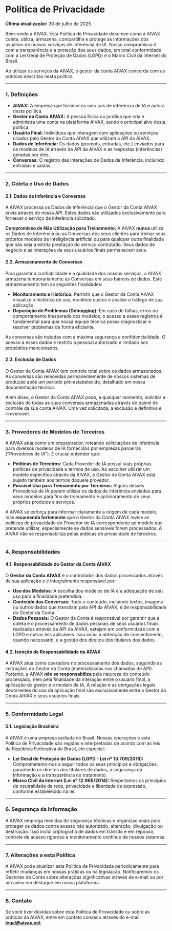 # Política de Privacidade

**Última atualização:** 30 de julho de 2025

Bem-vindo à AIVAX. Esta Política de Privacidade descreve como a AIVAX coleta, utiliza, armazena, compartilha e protege as informações dos usuários de nossos serviços de inferência de IA. Nosso compromisso é com a transparência e a proteção dos seus dados, em total conformidade com a Lei Geral de Proteção de Dados (LGPD) e o Marco Civil da Internet do Brasil.

Ao utilizar os serviços da AIVAX, o gestor da conta AIVAX concorda com as práticas descritas nesta política.

---

### 1. Definições

- **AIVAX:** A empresa que fornece os serviços de inferência de IA e autora desta política.
- **Gestor da Conta AIVAX:** A pessoa física ou jurídica que cria e administra uma conta na plataforma AIVAX, sendo o principal alvo desta política.
- **Usuário Final:** Indivíduos que interagem com aplicações ou serviços criados pelo Gestor da Conta AIVAX que utilizam a API da AIVAX.
- **Dados de Inferência:** Os dados (prompts, entradas, etc.) enviados para os modelos de IA através da API da AIVAX e as respostas (inferências) geradas por eles.
- **Conversas:** O registro das interações de Dados de Inferência, incluindo entradas e saídas.

---

### 2. Coleta e Uso de Dados

#### 2.1. Dados de Inferência e Conversas

A AIVAX processa os Dados de Inferência que o Gestor da Conta AIVAX envia através de nossa API. Estes dados são utilizados exclusivamente para fornecer o serviço de inferência solicitado.

**Compromisso de Não Utilização para Treinamento:**
A AIVAX **nunca** utiliza os Dados de Inferência ou as Conversas dos seus clientes para treinar seus próprios modelos de inteligência artificial ou para qualquer outra finalidade que não seja a estrita prestação do serviço contratado. Seus dados de negócio e as interações de seus usuários finais permanecem seus.

#### 2.2. Armazenamento de Conversas

Para garantir a confiabilidade e a qualidade dos nossos serviços, a AIVAX armazena temporariamente as Conversas em seus bancos de dados. Este armazenamento tem as seguintes finalidades:

- **Monitoramento e Histórico:** Permitir que o Gestor da Conta AIVAX visualize o histórico de uso, monitore custos e analise o tráfego de sua aplicação.
- **Depuração de Problemas (Debugging):** Em caso de falhas, erros ou comportamento inesperado dos modelos, o acesso a esses registros é fundamental para que nossa equipe técnica possa diagnosticar e resolver problemas de forma eficiente.

As conversas são tratadas com a máxima segurança e confidencialidade. O acesso a esses dados é restrito a pessoal autorizado e limitado aos propósitos mencionados.

#### 2.3. Exclusão de Dados

O Gestor da Conta AIVAX tem controle total sobre os dados armazenados. As conversas são removidas permanentemente de nossos sistemas de produção após um período pré-estabelecido, detalhado em nossa documentação técnica.

Além disso, o Gestor da Conta AIVAX pode, a qualquer momento, solicitar a exclusão de todas as suas conversas armazenadas através do painel de controle da sua conta AIVAX. Uma vez solicitada, a exclusão é definitiva e irreversível.

---

### 3. Provedores de Modelos de Terceiros

A AIVAX atua como um orquestrador, roteando solicitações de inferência para diversos modelos de IA fornecidos por empresas parceiras ("Provedores de IA"). É crucial entender que:

- **Políticas de Terceiros:** Cada Provedor de IA possui suas próprias políticas de privacidade e termos de uso. Ao escolher utilizar um modelo específico através da AIVAX, o Gestor da Conta AIVAX está sujeito também aos termos daquele provedor.
- **Possível Uso para Treinamento por Terceiros:** Alguns desses Provedores de IA podem utilizar os dados de inferência enviados para seus modelos para fins de treinamento e aprimoramento de seus próprios produtos e serviços.

A AIVAX se esforça para informar claramente a origem de cada modelo, mas **recomenda fortemente** que o Gestor da Conta AIVAX revise as políticas de privacidade do Provedor de IA correspondente ao modelo que pretende utilizar, especialmente se dados sensíveis forem processados. A AIVAX não se responsabiliza pelas práticas de privacidade de terceiros.

---

### 4. Responsabilidades

#### 4.1. Responsabilidade do Gestor da Conta AIVAX

O **Gestor da Conta AIVAX** é o controlador dos dados processados através de sua aplicação e é integralmente responsável por:

- **Uso dos Modelos:** A escolha dos modelos de IA e a adequação de seu uso para a finalidade pretendida.
- **Conteúdo das Conversas:** Todo o conteúdo, incluindo textos, imagens ou outros dados que transitam pela API da AIVAX, é de responsabilidade do Gestor da Conta.
- **Dados Pessoais:** O Gestor da Conta é responsável por garantir que a coleta e o processamento de dados pessoais de seus usuários finais, realizados através da API da AIVAX, estejam em conformidade com a LGPD e outras leis aplicáveis. Isso inclui a obtenção de consentimento, quando necessário, e a gestão dos direitos dos titulares dos dados.

#### 4.2. Isenção de Responsabilidade da AIVAX

A AIVAX atua como operadora no processamento dos dados, seguindo as instruções do Gestor da Conta (materializadas nas chamadas de API). Portanto, a AIVAX **não se responsabiliza** pela natureza do conteúdo processado, nem pela finalidade da interação entre o usuário final, a aplicação do gestor e o modelo de IA. A relação e as obrigações legais decorrentes do uso da aplicação final são exclusivamente entre o Gestor da Conta AIVAX e seus usuários finais.

---

### 5. Conformidade Legal

#### 5.1. Legislação Brasileira

A AIVAX é uma empresa sediada no Brasil. Nossas operações e esta Política de Privacidade são regidas e interpretadas de acordo com as leis da República Federativa do Brasil, em especial:

- **Lei Geral de Proteção de Dados (LGPD - Lei nº 13.709/2018):** Comprometemo-nos a seguir todos os seus princípios e obrigações, garantindo os direitos dos titulares de dados, a segurança da informação e a transparência no tratamento.
- **Marco Civil da Internet (Lei nº 12.965/2014):** Respeitamos os princípios de neutralidade da rede, privacidade e liberdade de expressão, conforme estabelecido na lei.

---

### 6. Segurança da Informação

A AIVAX emprega medidas de segurança técnicas e organizacionais para proteger os dados contra acesso não autorizado, alteração, divulgação ou destruição. Isso inclui criptografia de dados em trânsito e em repouso, controle de acesso rigoroso e monitoramento contínuo de nossos sistemas.

---

### 7. Alterações a esta Política

A AIVAX pode atualizar esta Política de Privacidade periodicamente para refletir mudanças em nossas práticas ou na legislação. Notificaremos os Gestores de Conta sobre alterações significativas através de e-mail ou por um aviso em destaque em nossa plataforma.

---

### 8. Contato

Se você tiver dúvidas sobre esta Política de Privacidade ou sobre as práticas da AIVAX, entre em contato conosco através do e-mail: **legal@aivax.net**.
